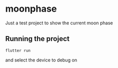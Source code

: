 # moonphase

Just a test project to show the current moon phase

## Running the project

`flutter run`

and select the device to debug on
